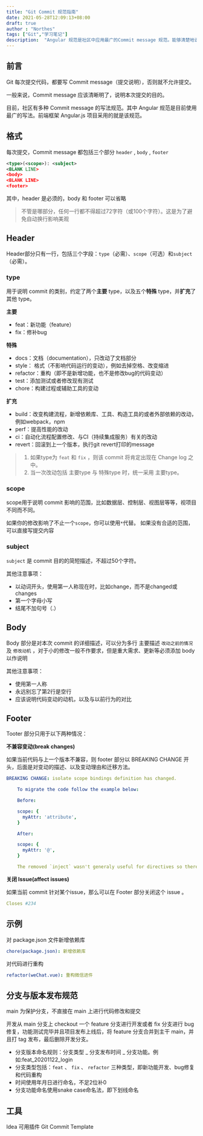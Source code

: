```yaml
---
title: "Git Commit 规范指南"
date: 2021-05-28T12:09:13+08:00
draft: true
author : "Northes"
tags: ["Git","学习笔记"]
description:  "Angular 规范是社区中应用最广的Commit message 规范。能够清楚地说明提交目的"
---
```




## 前言

Git 每次提交代码，都要写 Commit message（提交说明），否则就不允许提交。

一般来说，Commit message 应该清晰明了，说明本次提交的目的。

目前，社区有多种 Commit message 的写法规范。其中 Angular 规范是目前使用最广的写法。前端框架 Angular.js 项目采用的就是该规范。



## 格式

每次提交，Commit message 都包括三个部分 `header` , `body` , `footer`

```xml
<type>(<scope>): <subject>
<BLANK LINE>
<body>
<BLANK LINE>
<footer>
```

其中，header 是必须的，body 和 footer 可以省略

> 不管是哪部分，任何一行都不得超过72字符（或100个字符）。这是为了避免自动换行影响美观



## Header

Header部分只有一行，包括三个字段：`type`（必需）、`scope`（可选）和`subject`（必需）。



### type

用于说明 commit 的类别，约定了两个**主要** type，以及五个**特殊**  type，并**扩充**了其他 type。

**主要**

- feat：新功能（feature）
- fix：修补bug


**特殊**

- docs：文档（documentation），只改动了文档部分
- style： 格式（不影响代码运行的变动），例如去掉空格、改变缩进
- refactor：重构（即不是新增功能，也不是修改bug的代码变动）
- test：添加测试或者修改现有测试
- chore：构建过程或辅助工具的变动

**扩充**

- build：改变构建流程，新增依赖库、工具、构造工具的或者外部依赖的改动，例如webpack，npm
- perf：提高性能的改动
- ci：自动化流程配置修改、与CI（持续集成服务）有关的改动
- revert：回滚到上一个版本，执行git revert打印的message



> 1. 如果type为 `feat` 和 `fix` ，则该 commit 将肯定出现在 Change log 之中。
> 2. 当一次改动包括 主要type 与 特殊type 时，统一采用 主要type。


### scope

scope用于说明 commit 影响的范围，比如数据层、控制层、视图层等等，视项目不同而不同。

如果你的修改影响了不止一个`scope`，你可以使用`*`代替。
如果没有合适的范围，可以直接写提交内容


### subject

`subject` 是 commit 目的的简短描述，不超过50个字符。

其他注意事项：

- 以动词开头，使用第一人称现在时，比如change，而不是changed或changes
- 第一个字母小写
- 结尾不加句号（.）

## Body
Body 部分是对本次 commit 的详细描述，可以分为多行
主要描述 `改动之前的情况`  及  `修改动机`  ，对于小的修改一般不作要求，但是重大需求、更新等必须添加 body 以作说明

其他注意事项：

- 使用第一人称
- 永远别忘了第2行是空行
- 应该说明代码变动的动机，以及与以前行为的对比



## Footer

Tooter 部分只用于以下两种情况：

**不兼容变动(break changes)**

如果当前代码与上一个版本不兼容，则 footer 部分以 BREAKING CHANGE 开头，后面是对变动的描述、以及变动理由和迁移方法。

```yaml
BREAKING CHANGE: isolate scope bindings definition has changed.

    To migrate the code follow the example below:

    Before:

    scope: {
      myAttr: 'attribute',
    }

    After:

    scope: {
      myAttr: '@',
    }

    The removed `inject` wasn't generaly useful for directives so there should be no code using it.
```



**关闭 Issue(affect issues)**

如果当前 commit 针对某个issue，那么可以在 Footer 部分关闭这个 issue 。

```yaml
Closes #234
```

## 示例
对 package.json 文件新增依赖库
```yaml
chore(package.json): 新增依赖库
```

对代码进行重构
```yaml
refactor(weChat.vue): 重构微信进件
```



## 分支与版本发布规范

main 为保护分支，不直接在 main 上进行代码修改和提交

开发从 main 分支上 checkout 一个 feature 分支进行开发或者 fix 分支进行 bug修复，功能测试完毕并且项目发布上线后，将 feature 分支合并到主干 main，并且打 tag 发布，最后删除开发分支。

- 分支版本命名规则：分支类型 _ 分支发布时间 _ 分支功能。例如:feat_20201122_login
- 分支类型包括：`feat` 、 `fix` 、 `refactor` 三种类型，即新功能开发、bug修复和代码重构
- 时间使用年月日进行命名，不足2位补0
- 分支功能命名使用snake case命名法，即下划线命名

## 工具
Idea  可用插件 Git Commit Template
